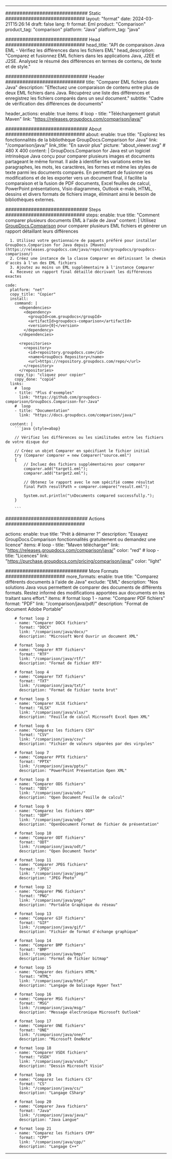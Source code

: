 
---
############################# Static ############################
layout: "format"
date:  2024-03-21T15:26:14
draft: false
lang: fr
format: Eml
product: "Comparison"
product_tag: "comparison"
platform: "Java"
platform_tag: "java"

############################# Head ############################
head_title: "API de comparaison Java EML - Vérifiez les différences dans les fichiers EML"
head_description: "Comparez et fusionnez EML fichiers dans les applications Java, J2EE et J2SE. Analysez le résumé des différences en termes de contenu, de texte et de style."

############################# Header ############################
title: "Comparer EML fichiers dans Java" 
description: "Effectuez une comparaison de contenu entre plus de deux EML fichiers dans Java. Récupérez une liste des différences et enregistrez les fichiers comparés dans un seul document."
subtitle: "Cadre de vérification des différences de documents" 

header_actions:
  enable: true
  items:
    #  loop
    - title: "Téléchargement gratuit Maven"
      link: "https://releases.groupdocs.com/comparison/java/"
      
############################# About ############################
about:
    enable: true
    title: "Explorez les fonctionnalités de la bibliothèque GroupDocs.Comparison for Java"
    link: "/comparison/java/"
    link_title: "En savoir plus"
    picture: "about_viewer.svg" # 480 X 400
    content: |
       GroupDocs.Comparison for Java est un logiciel intrinsèque Java conçu pour comparer plusieurs images et documents partageant le même format. Il aide à identifier les variations entre les paragraphes, les mots, les caractères, les formes et même les styles de texte parmi les documents comparés. En permettant de fusionner ces modifications et de les exporter vers un document final, il facilite la comparaison et la fusion de PDF documents, Excel feuilles de calcul, PowerPoint présentations, Visio diagrammes, Outlook e-mails, HTML, dessins et divers formats de fichiers image, éliminant ainsi le besoin de bibliothèques externes.

############################# Steps ############################
steps:
    enable: true
    title: "Comment comparer plusieurs documents EML à l'aide de Java"
    content: |
      Utilisez [GroupDocs.Comparison](https://products.groupdocs.com/comparison/java/) pour comparer plusieurs EML fichiers et générer un rapport détaillant leurs différences
      
      1. Utilisez votre gestionnaire de paquets préféré pour installer GroupDocs.Comparison for Java depuis [Maven](https://releases.groupdocs.com/java/repo/com/groupdocs/groupdocs-comparison/)
      2. Créez une instance de la classe Comparer en définissant le chemin d'accès à l'un des EML fichiers
      3. Ajoutez au moins un EML supplémentaire à l'instance Comparer
      4. Recevez un rapport final détaillé décrivant les différences exactes
   
    code:
      platform: "net"
      copy_title: "Copier"
      install:
        command: |
          <dependencies>
            <dependency>
              <groupId>com.groupdocs</groupId>
              <artifactId>groupdocs-comparison</artifactId>
              <version>{0}</version>
            </dependency>
          </dependencies>

          <repositories>
            <repository>
              <id>repository.groupdocs.com</id>
              <name>GroupDocs Repository</name>
              <url>https://repository.groupdocs.com/repo/</url>
            </repository>
          </repositories>
        copy_tip: "cliquez pour copier"
        copy_done: "copié"
      links:
        #  loop
        - title: "Plus d'exemples"
          link: "https://github.com/groupdocs-comparison/GroupDocs.Comparison-for-Java"
        #  loop
        - title: "Documentation"
          link: "https://docs.groupdocs.com/comparison/java/"
          
      content: |
        ```java {style=abap}

        // Vérifiez les différences ou les similitudes entre les fichiers de votre disque dur

        // Créez un objet Comparer en spécifiant le fichier initial
        try (Comparer comparer = new Comparer("source.eml") 
        {
            // Incluez des fichiers supplémentaires pour comparer
        	comparer.add("target1.eml");
            comparer.add("target2.eml");

            // Obtenez le rapport avec le nom spécifié comme résultat
            final Path resultPath = comparer.compare("result.eml"); 

            System.out.println("\nDocuments compared successfully.");
        }
        
        ```            

############################# Actions ############################

actions:
  enable: true
  title: "Prêt à démarrer ?"
  description: "Essayez GroupDocs.Comparison fonctionnalités gratuitement ou demandez une licence"
  items:
    #  loop
    - title: "Maven télécharger"
      link: "https://releases.groupdocs.com/comparison/java/"
      color: "red"
        #  loop
    - title: "Licences"
      link: "https://purchase.groupdocs.com/pricing/comparison/java/"
      color: "light"


############################# More Formats #####################
more_formats:
    enable: true
    title: "Comparez différents documents à l'aide de Java"
    exclude: "EML"
    description: "Nos solutions Java vous permettent de comparer des documents de différents formats. Restez informé des modifications apportées aux documents en les traitant sans effort."
    items: 
        # format loop 1
        - name: "Comparer PDF fichiers"
          format: "PDF"
          link: "/comparison/java/pdf/"
          description: "Format de document Adobe Portable"

        # format loop 2
        - name: "Comparer DOCX fichiers"
          format: "DOCX"
          link: "/comparison/java/docx/"
          description: "Microsoft Word Ouvrir un document XML"

        # format loop 3
        - name: "Comparer RTF fichiers"
          format: "RTF"
          link: "/comparison/java/rtf/"
          description: "Format de fichier RTF"

        # format loop 4
        - name: "Comparer TXT fichiers"
          format: "TXT"
          link: "/comparison/java/txt/"
          description: "Format de fichier texte brut"

        # format loop 5
        - name: "Comparer XLSX fichiers"
          format: "XLSX"
          link: "/comparison/java/xlsx/"
          description: "Feuille de calcul Microsoft Excel Open XML"

        # format loop 6
        - name: "Comparez les fichiers CSV"
          format: "CSV"
          link: "/comparison/java/csv/"
          description: "Fichier de valeurs séparées par des virgules"

        # format loop 7
        - name: "Comparer PPTX fichiers"
          format: "PPTX"
          link: "/comparison/java/pptx/"
          description: "PowerPoint Présentation Open XML"

        # format loop 8
        - name: "Comparer ODS fichiers"
          format: "ODS"
          link: "/comparison/java/ods/"
          description: "Open Document Feuille de calcul"

        # format loop 9
        - name: "Comparez les fichiers ODP"
          format: "ODP"
          link: "/comparison/java/odp/"
          description: "OpenDocument Format de fichier de présentation"

        # format loop 10
        - name: "Comparer ODT fichiers"
          format: "ODT"
          link: "/comparison/java/odt/"
          description: "Open Document Texte"

        # format loop 11
        - name: "Comparer JPEG fichiers"
          format: "JPEG"
          link: "/comparison/java/jpeg/"
          description: "JPEG Photo"

        # format loop 12
        - name: "Comparer PNG fichiers"
          format: "PNG"
          link: "/comparison/java/png/"
          description: "Portable Graphique du réseau"

        # format loop 13
        - name: "Comparer GIF fichiers"
          format: "GIF"
          link: "/comparison/java/gif/"
          description: "Fichier de format d'échange graphique"

        # format loop 14
        - name: "Comparer BMP fichiers"
          format: "BMP"
          link: "/comparison/java/bmp/"
          description: "Format de fichier bitmap"

        # format loop 15
        - name: "Comparer des fichiers HTML"
          format: "HTML"
          link: "/comparison/java/html/"
          description: "Langage de balisage Hyper Text"

        # format loop 16
        - name: "Comparer MSG fichiers"
          format: "MSG"
          link: "/comparison/java/msg/"
          description: "Message électronique Microsoft Outlook"

        # format loop 17
        - name: "Comparer ONE fichiers"
          format: "ONE"
          link: "/comparison/java/one/"
          description: "Microsoft OneNote"

        # format loop 18
        - name: "Comparer VSDX fichiers"
          format: "VSDX"
          link: "/comparison/java/vsdx/"
          description: "Dessin Microsoft Visio"

        # format loop 19
        - name: "Comparez les fichiers CS"
          format: "CS"
          link: "/comparison/java/cs/"
          description: "Langage CSharp"

        # format loop 20
        - name: "Comparer Java fichiers"
          format: "Java"
          link: "/comparison/java/java/"
          description: "Java Langue"
          
        # format loop 21
        - name: "Comparez les fichiers CPP"
          format: "CPP"
          link: "/comparison/java/cpp/"
          description: "Langage C++"
---
